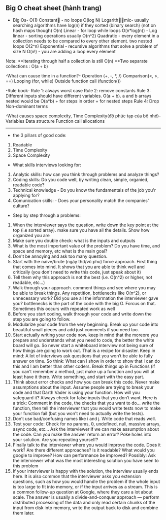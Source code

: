 Big O cheat sheet (hành trang) 
--------------------

- Big Os-
O(1) Constant - no loops
O(log N) Logarithmic- usually searching algorithms have log(n) if they sorted (binary search) (not on hash maps though)
O(n) Linear - for loop while loops
O(n*log(n)) - Log linear - sorting operations usually
O(n^2) Quadratic - every element in a collection needs to be compared to every other element. two nested loops
O(2^n) Exponential - recursive algorithms that solve a problem of size N
O(n!) - you are adding a loop every element

Note:
**Iterating through half a collection is still O(n)
**Two separate collections : O(a + b)

-What can cause time in a function?-
Operation (+, -, *, /)
Comparison(<, >, ==)
Looping (for, while)
Outside function call (function())

-Rule book-
Rule 1: always worst case
Rule 2: remove constants
Rule 3: Different inputs should have different variables. O(a + b). a and b arrays nested would be O(a*b)
        + for steps in order
        + for nested steps
Rule 4: Drop Non-dominant terms

-What causes space complexity, Time Complexity(độ phức tạp của bộ nhớ)-
Variables
Data structure
Function call
allocations

--------------------------------------------------------------------------------------------------
- the 3 pillars of good code:
1. Readable
2. Time Complexity
3. Space Complexity

- What skills interviews looking for:
1. Analytic skills: how can you think through problems and analyze things?
2. Coding skills: Do you code well, by writing clean, simple, organied, readable code?
3. Technical knowledge - Do you know the fundamentals of the job you'r applying for?
4. Comunication skills: - Does your personality match the companies' culture?

- Step by step through a problems:
1. When the interviewer says the question, write down the key point at the top (i.e sorted array). make sure you have all the details. Show how organized you are
2. Make sure you double check: what is the inputs and outputs
3. What is the most important value of the problem? Do you have time, and space and memory, etc what is the main goal?
4. Don't be annoying and ask too many question.
5. Start with the naive/brute (ngây thơ/vũ phu) force approach. First thing that comes into mind. It shows that you are able to think well and critically (you don't need to write this code, just speak about it)
6. Tell them why this approach is not the best (i.e. O(n^2) or higher, not readable, etc...)
7. Walk through your approach. comment things and see where you may be able to break things. Any repetition, bottlenecks like O(n^2), or unnecessary work? Did you use all the information the interviewer gave you? bottlenecks is the part of the code with the big O. Forcus on that. Sometimes this occurs with repeated work as well
8. Before you start coding, walk through your code and write down the step you are going to follow.
9. Modularize your code from the very beginning. Break up your code into beautiful small pieces and add just comments if you need too.
10. Start actually writing your code now. keep in mind that the moreore you prepare and understands what you need to code, the better the white board will go. So never start a whiteboard interview not being sure of how things are going to work out. That is a recipe for disaster. Keep in mind: A lot of interviews ask questions that you won’t be able to fully answer on time. So think: What can I show in order to show that I can do this and I am better than other coders. Break things up in Functions (if you can’t remember a method, just make up a function and you will at least have it there. Write something, and start with the easy part.
11. Think about error checks and how you can break this code. Never make assumptions about the input. Assume people are trying to break your code and that Darth Vader is using your function. How will you safeguard it? Always check for false inputs that you don’t want. Here is a trick: Comment in the code, the checks that you want to do... write the function, then tell the interviewer that you would write tests now to make your function fail (but you won't need to actually write the tests).
12. Don’t use bad/confusing names like i and j. Write code that reads well.
13. Test your code: Check for no params, 0, undefined, null, massive arrays, async code, etc... Ask the interviewer if we can make assumption about the code. Can you make the answer return an error? Poke holes into your solution. Are you repeating yourself?
14. Finally talk to the interviewer where you would improve the code. Does it work? Are there different approaches? Is it readable? What would you google to improve? How can performance be improved? Possibly: Ask the interviewer what was the most interesting solution you have seen to this problem
15. If your interviewer is happy with the solution, the interview usually ends here. It is also common that the interviewer asks you extension questions, such as how you would handle the problem if the whole input is too large to fit into memory, or if the input arrives as a stream. This is a common follow-up question at Google, where they care a lot about scale. The answer is usually a divide-and-conquer approach — perform distributed processing of the data and only read certain chunks of the input from disk into memory, write the output back to disk and combine them later.


